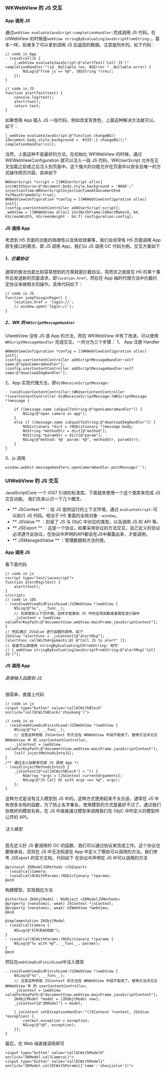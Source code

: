 ### WKWebView 的 JS 交互
#### App 调用 JS
通过`webView evaluateJavaScript:completionHandler:`完成调用 JS 代码。在 UIWebView 的时候是`webView stringByEvaluatingJavaScriptFromString:`。基本一样，前者多了可以拿到调用 JS 后返回的数据。注意是同步的。如下代码：
```
// code in App
- (void)callJS {
    [_webView evaluateJavaScript:@"alertText('Call JS')" completionHandler:^(id _Nullable res, NSError * _Nullable error) {
        NSLog(@"from js => %@", (NSString *)res);
    }];
}

// code in JS
function alertText(text) {
    console.log(text);
    alert(text);
    return text;
}
```
如果想用 App 插入 JS 一段代码，例如改变背景色，上面这种解决方法就可以。如下：
```
[_webView evaluateJavaScript:@"function changeBG(){document.body.style.background = '#333';} changeBG();" completionHandler:nil];
```
当然，上面这种不是最好的方法，在初始化 WKWebView 的时候，通过 WKWebViewConfiguration 就可以注入一段 JS 代码，WKUserScript 允许在正文加载之前或之后注入到页面中。这个强大的功能允许在页面中以安全且唯一的方式操作网页内容。具体如下
```
WKUserScript *script = [[WKUserScript alloc] initWithSource:@"document.body.style.background = '#666';" injectionTime:WKUserScriptInjectionTimeAtDocumentEnd forMainFrameOnly:true];
WKWebViewConfiguration *config = [[WKWebViewConfiguration alloc] init];
[config.userContentController addUserScript:script];
_webView = [[WKWebView alloc] initWithFrame:CGRectMake(0, 64, kScreenWidth, kScreenHeight - 64.f) configuration:config];

```
#### JS 调用 App
考虑到 H5 页面的功能的局限性以及体验效果等，我们会经常有 H5 页面调用 App 原生接口的需求。即 JS 调用 App，我们以 JS 调用 OC 代码为例。交互方案如下
##### 1、拦截协议
通常的做法也是比较容易想到的方案就是拦截协议。简而言之就是在 H5 的某个事件后发送新的页面请求，即`location.href`，然后在 App 端的代理方法中拦截约定协议来做相关的操作。具体代码如下：
```
// code in JS
function jumpToLoginPage() {
    location.href = 'login://';
    // window.open('login://');
}
```
##### 2、WK 的 `WKScriptMessageHandler`
UIwebView 没有 JS 调 App 的方法，而在 WKWebView 中有了改进。可以使用 `WKScriptMessageHandler` 完成交互。一共分为三个步骤：
1、 App 注册 Handler
```
WKWebViewConfiguration *config = [[WKWebViewConfiguration alloc] init];
[config.userContentController addScriptMessageHandler:self name:@"openCameraHandler"];
[config.userContentController addScriptMessageHandler:self name:@"downloadImgHandler"];
```
2、App 实现<WKScriptMessageHandler>代理方法，即`didReceiveScriptMessage:`
```
- (void)userContentController:(WKUserContentController *)userContentController didReceiveScriptMessage:(WKScriptMessage *)message {
    
    if ([message.name isEqualToString:@"openCameraHandler"]) {
        NSLog(@"open camera in app");
    }
    else if ([message.name isEqualToString:@"downloadImgHandler"]) {
        NSDictionary *dict = (NSDictionary *)message.body;
        NSString *methodStr = dict[@"method"];
        NSString *paramStr = dict[@"param"];
        NSLog(@"method: %@  param: %@", methodStr, paramStr);
    }
}
```

3、js 调用
```
window.webkit.messageHandlers.openCameraHandler.postMessage('');
```
### UIWebView 的 JS 交互
JavaScriptCore 一个 iOS7 引进的标准库。下面就来使用一个这个类库来完成 JS 交互功能。
我们先来认识一下几个概念，
- ** JSContext ** ：给 JS 提供运行的上下文环境，通过 `evaluateScript:`可以执行 JS 代码。相当于 H5 里面的全局对象 - `window`。
- ** JSValue ** ：封装了 JS 与 ObjC 中对应的类型，以及调用 JS 的 API 等。
- ** JSExport ** ：这是一个协议，如果采用协议的方法交互，自己定义的协议必须遵守此协议，在协议中声明的API都会在JS中暴露出来，才能调用。
- ** JSManagedValue ** ：管理数据和方法的类。
#### App 调用 JS
看下面代码
```
// code in js
<script type="text/javascript">
function alertMsg(text) {
    alert(text);
}
</script>
// code in iOS
- (void)webViewDidFinishLoad:(UIWebView *)webView {
    NSLog(@"%s", __func__);
    // 先获取到上下文环境，这样才能拿到 JS 中的全局函数或者属性进行操作
    _jsContent = [webView valueForKeyPath:@"documentView.webView.mainFrame.javaScriptContext"];
}
// 然后通过 JSValue 进行函数的调用，如下
JSValue *alertFunc = _jsContent[@"alertMsg"];
[alertFunc callWithArguments:@[ @"Call JS to alert" ]];
// 或者可以直接用 stringByEvaluatingJSFromString: 即可
// [_webView stringByEvaluatingJavaScriptFromString:@"alertMsg('Call JS')"];
```
#### JS 调用 App
###### 直接输入函数到 JS
很简单，直接上代码
```
// code in js
<input type="button" value="callOCWithBlock" onclick="callOCWithBlock('zhoukang')">

// code in oc
- (void)webViewDidFinishLoad:(UIWebView *)webView {
    NSLog(@"%s", __func__);
    // 注意这种获取 JSContext 的方法在 WKWebView 中就不能用了。替换方法详见见 WKWebView 中 的 userContentController。
    _jsContext = [webView valueForKeyPath:@"documentView.webView.mainFrame.javaScriptContext"];
    [self injectMethodsIntoJS];
}
/** 通过注入函数来完成 JS 调用 App */
- (void)injectMethodsIntoJS {
    _jsContext[@"callOCWithBlock"] = ^() {
        NSArray *args = [JSContext currentArguments];
        NSLog(@"JS Call OC with args ==> %@", args);
    };
}
```
这种方式是没有注入模型到 JS 中的。这种方式使用起来不太合适，通常在 JS 中有很多全局的函数，为了防止名字重名，使用模型的方式是最好不过了。通过我们协商好的模型名称，在 JS 中直接通过模型来调用我们在 ObjC 中所定义的模型所公开的 API。
###### 注入模型
首先定义好 JS 要调用的 OC 的函数，我们可以通过协议来完成工作。这个协议也要继承自<JSExport>，否则在 JS 中无法知道在 App 中定义了哪些可以调用的方法。我们参考 JSExport 的官方文档，代码如下
在协议中声明在 JS 中可以调用的方法
```
@protocol ZKModelJSMethods <JSExport>
- (void)callCamera;
- (void)callOCWithParams:(NSDictionary *)params;
@end
```
构建模型，实现相应方法
```
@interface ZKObjCModel : NSObject <ZKModelJSMethods>
@property (nonatomic, weak) JSContext *jsContext;
@property (nonatomic, weak) UIWebView *webView;
@end

@implementation ZKObjCModel
- (void)callCamera {
    NSLog(@"打开系统相册");
}
- (void)callOCWithParams:(NSDictionary *)params {
    NSLog(@"%s with %@", __func__, params);
}
@end
```
然后在`webViewDidFinishLoad`中注入模型
```
- (void)webViewDidFinishLoad:(UIWebView *)webView {
    NSLog(@"%s", __func__);
    // 注意这种获取 JSContext 的方法在 WKWebView 中就不能用了。替换方法详见见 WKWebView 中 的 userContentController。
    _jsContext = [webView valueForKeyPath:@"documentView.webView.mainFrame.javaScriptContext"];
    ZKObjCModel *model = [ZKObjCModel new];
    _jsContext[@"ZKModel"] = model;
    
    [_jsContext setExceptionHandler:^(JSContext *context, JSValue *exception) {
        context.exception = exception;
        NSLog(@"%@", exception);
    }];
}
```
最后，在 Web 端直接调用即可
```
<input type="button" value="callOCWithModel0" onclick="ZKModel.callCamera()">
<input type="button" value="callOCWithModel1" onclick="ZKModel.callOCWithParams({'name':'zhoujielun'})">
```
